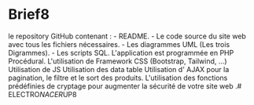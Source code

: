 # Brief8
 le repository GitHub contenant :
                   - README.
                   -  Le code source du site web avec tous les fichiers nécessaires.
                   -  Les diagrammes UML (Les trois Digrammes).
                   -  Les scripts SQL.
L'application est programmée en PHP Procédural.
L'utilisation de Framework CSS (Bootstrap, Tailwind, …)
Utilisation de JS
Utilisation des data table
Utilisation d' AJAX pour la pagination, le filtre et le sort des produits.
L'utilisation des fonctions prédéfinies de cryptage pour augmenter la sécurité de votre site web .#   E L E C T R O _ N A C E R _ U P 8 
 
 